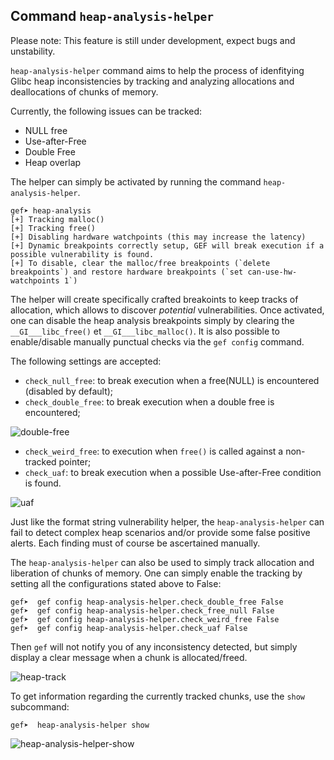 ## Command `heap-analysis-helper`

Please note: This feature is still under development, expect bugs and unstability.

`heap-analysis-helper` command aims to help the process of idenfitying Glibc heap inconsistencies by
tracking and analyzing allocations and deallocations of chunks of memory.

Currently, the following issues can be tracked:

-  NULL free
-  Use-after-Free
-  Double Free
-  Heap overlap

The helper can simply be activated by running the command `heap-analysis-helper`.

```text
gef➤ heap-analysis
[+] Tracking malloc()
[+] Tracking free()
[+] Disabling hardware watchpoints (this may increase the latency)
[+] Dynamic breakpoints correctly setup, GEF will break execution if a possible vulnerability is found.
[+] To disable, clear the malloc/free breakpoints (`delete breakpoints`) and restore hardware breakpoints (`set can-use-hw-watchpoints 1`)
```

The helper will create specifically crafted breakoints to keep tracks of allocation, which allows to
discover *potential* vulnerabilities. Once activated, one can disable the heap analysis breakpoints
simply by clearing the `__GI___libc_free()` et `__GI___libc_malloc()`. It is also possible to
enable/disable manually punctual checks via the `gef config` command.

The following settings are accepted:

-  `check_null_free`: to break execution when a free(NULL) is encountered (disabled by default);
-  `check_double_free`: to break execution when a double free is encountered;

![double-free](https://i.imgur.com/S7b4FJa.png)

-  `check_weird_free`: to execution when `free()` is called against a non-tracked pointer;
-  `check_uaf`: to break execution when a possible Use-after-Free condition is found.

![uaf](https://i.imgur.com/NfV5Cu9.png)

Just like the format string vulnerability helper, the `heap-analysis-helper` can fail to detect
complex heap scenarios and/or provide some false positive alerts. Each finding must of course be
ascertained manually.

The `heap-analysis-helper` can also be used to simply track allocation and liberation of chunks of
memory. One can simply enable the tracking by setting all the configurations stated above to False:

```text
gef➤  gef config heap-analysis-helper.check_double_free False
gef➤  gef config heap-analysis-helper.check_free_null False
gef➤  gef config heap-analysis-helper.check_weird_free False
gef➤  gef config heap-analysis-helper.check_uaf False
```

Then `gef` will not notify you of any inconsistency detected, but simply display a clear message
when a chunk is allocated/freed.

![heap-track](https://i.imgur.com/68NGTvw.png)

To get information regarding the currently tracked chunks, use the `show` subcommand:

```text
gef➤  heap-analysis-helper show
```

![heap-analysis-helper-show](https://i.imgur.com/0I4jBWJ.png)
